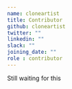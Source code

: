 ```yaml
---
name: cloneartist
title: Contributor
github: cloneartist
twitter: ""
linkedin: ""
slack: ""
joining_date: ""
role : contributor
---
```


Still waiting for this
